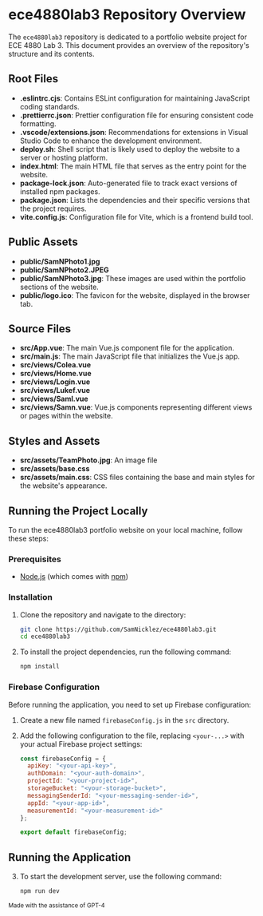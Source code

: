 # ece4880lab3 Repository Overview

The `ece4880lab3` repository is dedicated to a portfolio website project for ECE 4880 Lab 3. This document provides an overview of the repository's structure and its contents.

## Root Files

- **.eslintrc.cjs**: Contains ESLint configuration for maintaining JavaScript coding standards.
- **.prettierrc.json**: Prettier configuration file for ensuring consistent code formatting.
- **.vscode/extensions.json**: Recommendations for extensions in Visual Studio Code to enhance the development environment.
- **deploy.sh**: Shell script that is likely used to deploy the website to a server or hosting platform.
- **index.html**: The main HTML file that serves as the entry point for the website.
- **package-lock.json**: Auto-generated file to track exact versions of installed npm packages.
- **package.json**: Lists the dependencies and their specific versions that the project requires.
- **vite.config.js**: Configuration file for Vite, which is a frontend build tool.

## Public Assets

- **public/SamNPhoto1.jpg**
- **public/SamNPhoto2.JPEG**
- **public/SamNPhoto3.jpg**: These images are used within the portfolio sections of the website.
- **public/logo.ico**: The favicon for the website, displayed in the browser tab.

## Source Files

- **src/App.vue**: The main Vue.js component file for the application.
- **src/main.js**: The main JavaScript file that initializes the Vue.js app.
- **src/views/Colea.vue**
- **src/views/Home.vue**
- **src/views/Login.vue**
- **src/views/Lukef.vue**
- **src/views/Saml.vue**
- **src/views/Samn.vue**: Vue.js components representing different views or pages within the website.

## Styles and Assets

- **src/assets/TeamPhoto.jpg**: An image file
- **src/assets/base.css**
- **src/assets/main.css**: CSS files containing the base and main styles for the website's appearance.

## Running the Project Locally

To run the ece4880lab3 portfolio website on your local machine, follow these steps:

### Prerequisites

- [Node.js](https://nodejs.org/) (which comes with [npm](http://npmjs.com/))

### Installation

1. Clone the repository and navigate to the directory:

   ```bash
   git clone https://github.com/SamNicklez/ece4880lab3.git
   cd ece4880lab3


2. To install the project dependencies, run the following command:
    
    ```bash
    npm install

### Firebase Configuration

Before running the application, you need to set up Firebase configuration:

1. Create a new file named `firebaseConfig.js` in the `src` directory.

2. Add the following configuration to the file, replacing `<your-...>` with your actual Firebase project settings:

    ```javascript
    const firebaseConfig = {
      apiKey: "<your-api-key>",
      authDomain: "<your-auth-domain>",
      projectId: "<your-project-id>",
      storageBucket: "<your-storage-bucket>",
      messagingSenderId: "<your-messaging-sender-id>",
      appId: "<your-app-id>",
      measurementId: "<your-measurement-id>"
    };
    
    export default firebaseConfig;

## Running the Application

3. To start the development server, use the following command:

    ```bash
    npm run dev


<small>Made with the assistance of GPT-4</small>


